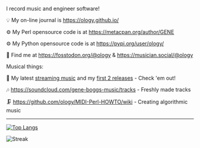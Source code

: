I record music and engineer software!

💡 My on-line journal is https://ology.github.io/

⚙️ My Perl opensource code is at https://metacpan.org/author/GENE

⚙️ My Python opensource code is at https://pypi.org/user/ology/

🙌 Find me at https://fosstodon.org/@ology & https://musician.social/@ology

Musical things:

🎵 My latest [streaming music](https://songwhip.com/geneboggs) and my [first 2 releases](https://songwhip.com/peoplebeforetime) - Check 'em out!

🎶 https://soundcloud.com/gene-boggs-music/tracks - Freshly made tracks

🗜️ https://github.com/ology/MIDI-Perl-HOWTO/wiki - Creating algorithmic music

----

[![Top Langs](https://github-readme-stats.vercel.app/api/top-langs/?username=ology&layout=compact)](https://github.com/ology/)

![Streak](https://streak-stats.demolab.com/?user=ology&type=png)
